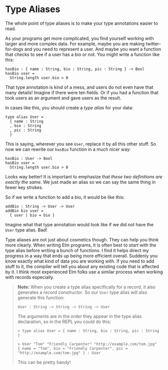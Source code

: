 # Type Aliases

The whole point of type aliases is to make your type annotations easier to read.

As your programs get more complicated, you find yourself working with larger and more complex data. For example, maybe you are making twitter-for-dogs and you need to represent a user. And maybe you want a function that checks to see if a user has a bio or not. You might write a function like this:

```text
hasBio : { name : String, bio : String, pic : String } -> Bool
hasBio user =
  String.length user.bio > 0
```

That type annotation is kind of a mess, and users do not even have that many details! Imagine if there were ten fields. Or if you had a function that took users as an argument and gave users as the result.

In cases like this, you should create a _type alias_ for your data:

```text
type alias User =
  { name : String
  , bio : String
  , pic : String
  }
```

This is saying, wherever you see `User`, replace it by all this other stuff. So now we can rewrite our `hasBio` function in a much nicer way:

```text
hasBio : User -> Bool
hasBio user =
  String.length user.bio > 0
```

Looks way better! It is important to emphasize that _these two definitions are exactly the same_. We just made an alias so we can say the same thing in fewer key strokes.

So if we write a function to add a bio, it would be like this:

```text
addBio : String -> User -> User
addBio bio user =
  { user | bio = bio }
```

Imagine what that type annotation would look like if we did not have the `User` type alias. Bad!

Type aliases are not just about cosmetics though. They can help you think more clearly. When writing Elm programs, it is often best to _start_ with the type alias before writing a bunch of functions. I find it helps direct my progress in a way that ends up being more efficient overall. Suddenly you know exactly what kind of data you are working with. If you need to add stuff to it, the compiler will tell you about any existing code that is affected by it. I think most experienced Elm folks use a similar process when working with records especially.

> **Note:** When you create a type alias specifically for a record, it also generates a _record constructor_. So our `User` type alias will also generate this function:
>
> ```text
> User : String -> String -> String -> User
> ```
>
> The arguments are in the order they appear in the type alias declaration, so in the REPL you could do this:
>
> ```text
> > type alias User = { name : String, bio : String, pic : String }
>
> > User "Tom" "Friendly Carpenter" "http://example.com/tom.jpg"
> { name = "Tom", bio = "Friendly Carpenter", pic = "http://example.com/tom.jpg" } : User
> ```
>
> This can be pretty handy!


